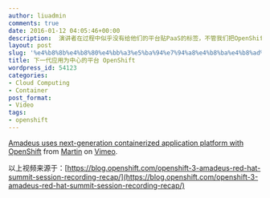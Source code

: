 ```yaml
---
author: liuadmin
comments: true
date: 2016-01-12 04:05:46+00:00
description:  演讲者在过程中似乎没有给他们的平台贴PaaS的标签，不管我们把OpenShift是否叫做PaaS平台。从这个案例中我们确实看到了，什么是以应用为中心的平台。把业务应用和基础架构彻底解耦。给业务应用这一端的挑战是，基于docker重构业务应用；给基础架构的挑战是，给它添加更多的服务提供和工作负载调度的智能，几乎消除资源部署配置的手工干预。
layout: post
slug: '%e4%b8%8b%e4%b8%80%e4%bb%a3%e5%ba%94%e7%94%a8%e4%b8%ba%e4%b8%ad%e5%bf%83%e7%9a%84%e5%b9%b3%e5%8f%b0-openshift'
title: 下一代应用为中心的平台 OpenShift
wordpress_id: 54123
categories:
- Cloud Computing
- Container
post_format:
- Video
tags:
- openshift
---
```




[Amadeus uses next-generation containerized application platform with OpenShift](https://vimeo.com/151465422) from [Martin](https://vimeo.com/martinliu) on [Vimeo](https://vimeo.com).

以上视频来源于：[https://blog.openshift.com/openshift-3-amadeus-red-hat-summit-session-recording-recap/](https://blog.openshift.com/openshift-3-amadeus-red-hat-summit-session-recording-recap/)


